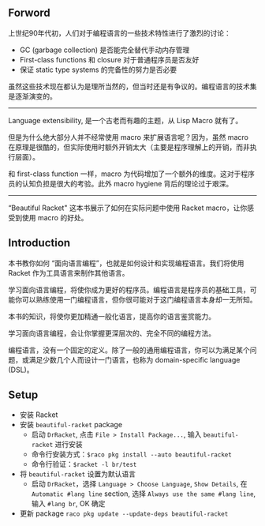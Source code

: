 ## Forword

上世纪90年代初，人们对于编程语言的一些技术特性进行了激烈的讨论：

- GC (garbage collection) 是否能完全替代手动内存管理
- First-class functions 和 closure 对于普通程序员是否友好
- 保证 static type systems 的完备性的努力是否必要

虽然这些技术现在都认为是理所当然的，但当时还是有争议的。编程语言的技术集是逐渐演变的。

---

Language extensibility, 是一个古老而有趣的主题，从 Lisp Macro 就有了。

但是为什么绝大部分人并不经常使用 macro 来扩展语言呢？因为，虽然 macro 在原理是很酷的，但实际使用时额外开销太大（主要是程序理解上的开销，而非执行层面）。

和 first-class function 一样，macro 为代码增加了一个额外的维度。这对于程序员的认知负担是很大的考验。此外 macro hygiene 背后的理论过于艰深。

---

“Beautiful Racket" 这本书展示了如何在实际问题中使用 Racket macro，让你感受到使用 macro 的好处。



## Introduction

本书教你如何 “面向语言编程”，也就是如何设计和实现编程语言。我们将使用 Racket 作为工具语言来制作其他语言。

学习面向语言编程，将使你成为更好的程序员。编程语言是程序员的基础工具，可能你可以熟练使用一门编程语言，但你很可能对于这门编程语言本身却一无所知。

本书的知识，将使你更加精通一般化语言，提高你的语言鉴赏能力。

学习面向语言编程，会让你掌握更深层次的、完全不同的编程方法。

编程语言，没有一个固定的定义。除了一般的通用编程语言，你可以为满足某个问题，或满足少数几个人而设计一门语言，也称为 domain-specific language (DSL)。

## Setup

- 安装 Racket
- 安装 `beautiful-racket` package
  - 启动 `DrRacket`, 点击 `File > Install Package...`, 输入 `beautiful-racket` 进行安装
  - 命令行安装方式：`$raco pkg install --auto beautiful-racket`
  - 命令行验证：`$racket -l br/test`
- 将 `beautiful-racket` 设置为默认语言
  - 启动 `DrRacket`，选择 `Language > Choose Language`, `Show Details`, 在 `Automatic #lang line` section, 选择 `Always use the same #lang line`, 输入 `#lang br`, OK 确定
- 更新 package `raco pkg update --update-deps beautiful-racket`

